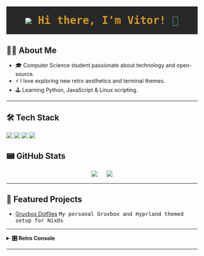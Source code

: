 <h1 align="center" style="color:#d79921;background:#282828;padding:20px 0;font-family:monospace;">
  <img src="https://codeberg.org/lunik1/nix-wallpaper/raw/branch/master/data/svg/wallpaper.svg" height="20"/>
  Hi there, I'm Vitor! <span style="color:#458588;">👾</span>
</h1>

<!-- <p align="center" style="color:#b8bb26;font-family:monospace;">
  <samp>Retro vibes, modern code.</samp>
</p> -->

## 🧑‍💻 About Me

- 🎓 Computer Science student passionate about technology and open-source.
- ⚡ I love exploring new retro aesthetics and terminal themes.
- 🕹️ Learning Python, JavaScript & Linux scripting.

---

## 🛠️ Tech Stack

<p>
 <!-- <img src="https://img.shields.io/badge/Python-282828?style=for-the-badge&logo=python&logoColor=d79921" /> -->
  <img src="https://img.shields.io/badge/JavaScript-282828?style=for-the-badge&logo=javascript&logoColor=fe8019" />
<!--   <img src="https://img.shields.io/badge/Linux-282828?style=for-the-badge&logo=linux&logoColor=b8bb26" /> -->
  <img src="https://img.shields.io/badge/Neovim-282828?style=for-the-badge&logo=neovim&logoColor=8ec07c" />
  <img src="https://img.shields.io/badge/HTML5-282828?style=for-the-badge&logo=html5&logoColor=fb4934" />
  <img src="https://img.shields.io/badge/CSS3-282828?style=for-the-badge&logo=css3&logoColor=83a598" />
<!--  <img src="https://img.shields.io/badge/Lua-282828?style=for-the-badge&logo=lua&logoColor=458588" /> -->
<!-- <img src="https://img.shields.io/badge/C++-282828?style=for-the-badge&logo=c%2B%2B&logoColor=fe8019" /> -->
 <!-- <img src="https://img.shields.io/badge/C%23-282828?style=for-the-badge&logo=csharp&logoColor=b8bb26" /> -->
<!-- <img src="https://img.shields.io/badge/Java-282828?style=for-the-badge&logo=java&logoColor=d3869b" /> -->
<!-- <img src="https://img.shields.io/badge/Nix-282828?style=for-the-badge&logo=nixos&logoColor=8ec07c" /> -->
</p>

## 📟 GitHub Stats

<div align="center">
  <img src="https://github-readme-stats.vercel.app/api?username=viitorags&show_icons=true&theme=gruvbox" height="180px"/>
  &nbsp;&nbsp;&nbsp;&nbsp;
  <img src="https://github-readme-stats.vercel.app/api/top-langs/?username=viitorags&layout=compact&theme=gruvbox" height="180px"/>
</div>

---

## 📝 Featured Projects

- [Gruvbox Dotfiles](https://github.com/viitorags/nixos-config)
  <samp>My personal Gruvbox and Hyprland themed setup for NixOs</samp>

<!--
---

## 📫 Contact

- <img src="https://img.shields.io/badge/LinkedIn-282828?style=flat-square&logo=linkedin&logoColor=458588" /> [LinkedIn](https://www.linkedin.com/in/viitorags)
- ✉️ Email: viitorags@gmail.com 

-->

---

<details>
  <summary><b>🎛️ Retro Console</b></summary>
  <picture>
  <source media="(prefers-color-scheme: dark)" srcset="https://raw.githubusercontent.com/viitorags/viitorags/output/github-contribution-grid-snake-dark.svg">
  <source media="(prefers-color-scheme: light)" srcset="https://raw.githubusercontent.com/viitorags/viitorags/output/github-contribution-grid-snake.svg">
  <img alt="github contribution grid snake animation" src="https://raw.githubusercontent.com/viitorags/viitorags/output/github-contribution-grid-snake.svg">
</picture>
</details>

---

##

